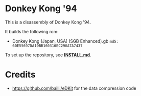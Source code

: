 # Donkey Kong '94

This is a disassembly of Donkey Kong '94.

It builds the following rom:

* Donkey Kong (Japan, USA) (SGB Enhanced).gb  `md5: 60E55697DA19BB160316EC290A7A7437`

To set up the repository, see [**INSTALL.md**](INSTALL.md).

# Credits

- https://github.com/bailli/eDKit for the data compression code

